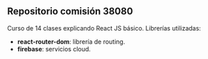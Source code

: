 ## Repositorio comisión 38080

Curso de 14 clases explicando React JS básico.
Librerías utilizadas:

- **react-router-dom**: librería de routing.
- **firebase**: servicios cloud.